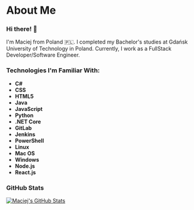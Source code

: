 # About Me

### Hi there! 👋

I'm Maciej from Poland 🇵🇱. 
I completed my Bachelor's studies at Gdańsk University of Technology in Poland. Currently, 
I work as a FullStack Developer/Software Engineer.

### Technologies I'm Familiar With:

- **C#**
- **CSS**
- **HTML5**
- **Java**
- **JavaScript**
- **Python**
- **.NET Core**
- **GitLab**
- **Jenkins**
- **PowerShell**
- **Linux**
- **Mac OS**
- **Windows**
- **Node.js**
- **React.js**

### GitHub Stats

[![Maciej's GitHub Stats](https://github-readme-stats.vercel.app/api?username=KlebowskiMaciej)](https://github.com/anuraghazra/github-readme-stats)
